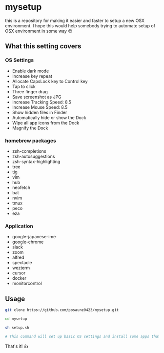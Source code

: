 # mysetup

this is a repository for making it easier and faster to setup a new OSX environment.
I hope this would help somebody trying to automate setup of OSX environment in some way 😊

## What this setting covers

### OS Settings

- Enable dark mode
- Increase key repeat
- Allocate CapsLock key to Control key
- Tap to click
- Three finger drag
- Save screenshot as JPG
- Increase Tracking Speed: 8.5
- Increase Mouse Speed: 8.5
- Show hidden files in Finder
- Automatically hide or show the Dock
- Wipe all app icons from the Dock
- Magnify the Dock

### homebrew packages

- zsh-completions
- zsh-autosuggestions
- zsh-syntax-highlighting
- tree
- tig
- vim
- hub
- neofetch
- bat
- nvim
- tmux
- peco
- eza

### Application

- google-japanese-ime
- google-chrome
- slack
- zoom
- alfred
- spectacle
- wezterm
- cursor
- docker
- monitorcontrol

## Usage

```bash
git clone https://github.com/posaune0423/mysetup.git

cd mysetup

sh setup.sh

# This command will set up basic OS settings and install some apps that you would be likely to use like chrome, slack, etc..
```

That's it! 👍
